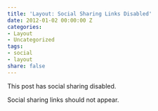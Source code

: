 ```yaml
---
title: 'Layout: Social Sharing Links Disabled'
date: 2012-01-02 00:00:00 Z
categories:
- Layout
- Uncategorized
tags:
- social
- layout
share: false
---
```


This post has social sharing disabled.

Social sharing links should not appear.
